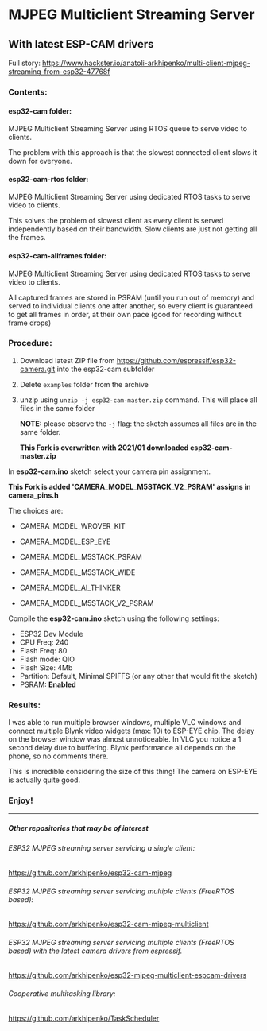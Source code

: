 # MJPEG Multiclient Streaming Server 

## With latest ESP-CAM drivers
Full story: https://www.hackster.io/anatoli-arkhipenko/multi-client-mjpeg-streaming-from-esp32-47768f

### Contents:

#### esp32-cam folder:

MJPEG Multiclient Streaming Server using RTOS queue to serve video to clients. 

The problem with this approach is that the slowest connected client slows it down for everyone. 

#### esp32-cam-rtos folder:

MJPEG Multiclient Streaming Server using dedicated RTOS tasks to serve video to clients. 

This solves the problem of slowest client as every client is served independently based on their bandwidth. Slow clients  are just not getting all the frames. 

#### esp32-cam-allframes folder:

MJPEG Multiclient Streaming Server using dedicated RTOS tasks to serve video to clients. 

All captured frames are stored in PSRAM (until you run out of memory) and served to individual clients one after another, so every client is guaranteed to get all frames in order, at their own pace (good for recording without frame drops)



### Procedure:

1. Download latest ZIP file from https://github.com/espressif/esp32-camera.git into the esp32-cam subfolder

2. Delete `examples` folder from the archive

3. unzip using `unzip -j esp32-cam-master.zip` command. This will place all files in the same folder

   

   **NOTE:** please observe the `-j` flag: the sketch assumes all files are in the same folder. 

   **This Fork is overwritten with 2021/01 downloaded esp32-cam-master.zip**

In **esp32-cam.ino** sketch select your camera pin assignment. 

   **This Fork is added 'CAMERA_MODEL_M5STACK_V2_PSRAM' assigns in camera_pins.h**

The choices are:

- CAMERA_MODEL_WROVER_KIT

- CAMERA_MODEL_ESP_EYE

- CAMERA_MODEL_M5STACK_PSRAM

- CAMERA_MODEL_M5STACK_WIDE

- CAMERA_MODEL_AI_THINKER

- CAMERA_MODEL_M5STACK_V2_PSRAM

  

Compile the **esp32-cam.ino** sketch using the following settings:

- ESP32 Dev Module
- CPU Freq: 240
- Flash Freq: 80
- Flash mode: QIO
- Flash Size: 4Mb
- Partition: Default, Minimal SPIFFS (or any other that would fit the sketch)
- PSRAM: **Enabled**



### Results:

I was able to run multiple browser windows, multiple VLC windows and connect multiple Blynk video widgets (max: 10) to ESP-EYE chip. The delay on the browser window was almost unnoticeable. In VLC you notice a 1 second delay due to buffering. Blynk performance all depends on the phone, so no comments there. 

This is incredible considering the size of this thing! The camera on ESP-EYE is actually quite good. 

### Enjoy!



------

##### Other repositories that may be of interest

###### ESP32 MJPEG streaming server servicing a single client:

https://github.com/arkhipenko/esp32-cam-mjpeg



###### ESP32 MJPEG streaming server servicing multiple clients (FreeRTOS based):

https://github.com/arkhipenko/esp32-cam-mjpeg-multiclient



###### ESP32 MJPEG streaming server servicing multiple clients (FreeRTOS based) with the latest camera drivers from espressif.

https://github.com/arkhipenko/esp32-mjpeg-multiclient-espcam-drivers



###### Cooperative multitasking library:

https://github.com/arkhipenko/TaskScheduler

